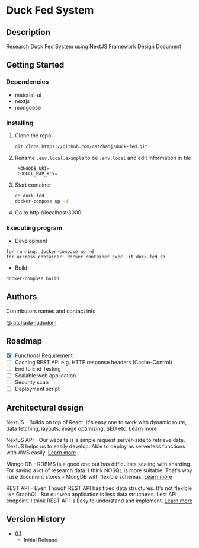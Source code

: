 # Duck Fed System

## Description
Research Duck Fed System using NextJS Framework [Design Document](https://github.com/ratchadj/duck-fed/blob/master/Feed-Duck-System-Design-0.1.0.pdf)

## Getting Started

### Dependencies

* material-ui
* nextjs
* mongoose

### Installing

1. Clone the repo
   ```sh
   git clone https://github.com/ratchadj/duck-fed.git
   ```
2. Rename `.env.local.example` to be `.env.local` and edit information in file
   ```JS
    MONGODB_URI=
    GOOGLE_MAP_KEY=
   ```
3. Start container
   ```sh
   cd duck-fed
   docker-compose up -d
   ```
4. Go to http://localhost:3000

### Executing program

* Development
```
for running: docker-compose up -d
for accress container: docker container exec -it duck-fed sh
```
* Build
```
docker-compose build
```
## Authors

Contributors names and contact info

[@ratchada-jududom](https://www.linkedin.com/in/ratchada-jududom/)

## Roadmap
- [x] Functional Requirement
- [ ] Caching REST API e.g. HTTP response headers (Cache-Control)
- [ ] End to End Testing
- [ ] Scalable web application 
- [ ] Security scan
- [ ] Deployment script

## Architectural design
NextJS - Builds on top of React. It's easy one to work with dynamic route, data fetching, layouts, image optimizing, SEO etc. [Learn more](https://nextjs.org/docs/basic-features/pages)

NextJS API - Our website is a simple request server-side to retrieve data. NextJS helps us to easily develop. Able to deploy as serverless functions with AWS easily. [Learn more](https://www.serverless.com/blog/serverless-nextjs)

Mongo DB - RDBMS is a good one but has difficulties scaling with sharding. For saving a lot of research data. I think NOSQL is more suitable. That's why I use document stores - MongDB with flexible schemas. [Learn more](https://www.xplenty.com/blog/which-database/)

REST API - Even Though REST API has fixed data structures. It's not flexible like GraphQL. But our web application is less data structures. Lest API endpoint. I think REST API is Easy to understand and implement. [Learn more](https://www.sanity.io/guides/graphql-vs-rest-api-comparison)

## Version History

* 0.1
    * Initial Release
